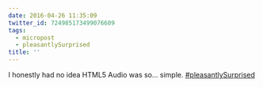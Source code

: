 ```yaml
---
date: 2016-04-26 11:35:09
twitter_id: 724985173499076609
tags:
  - micropost
  - pleasantlySurprised
title: ''
---
```


I honestly had no idea HTML5 Audio was so… simple. [#pleasantlySurprised](https://twitter.com/hashtag/pleasantlySurprised)
